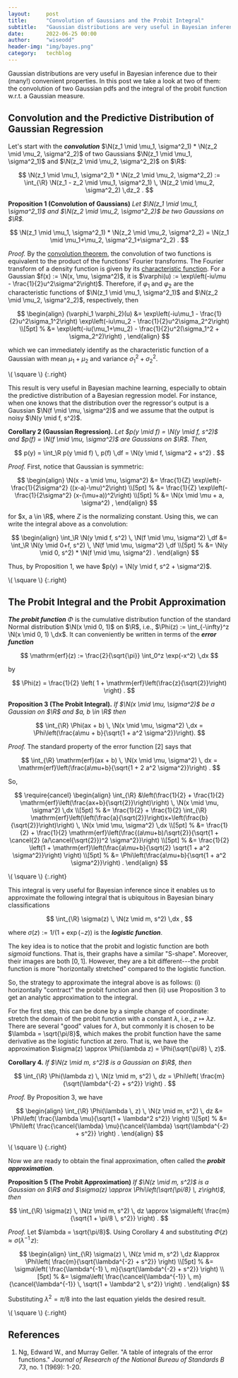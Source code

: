 ```yaml
---
layout:     post
title:      "Convolution of Gaussians and the Probit Integral"
subtitle:   "Gaussian distributions are very useful in Bayesian inference due to their (many!) convenient properties. In this post we take a look at two of them: the convolution of two Gaussian pdfs and the integral of the probit function w.r.t. a Gaussian measure."
date:       2022-06-25 00:00
author:     "wiseodd"
header-img: "img/bayes.png"
category:   techblog
---
```


Gaussian distributions are very useful in Bayesian inference due to their (many!) convenient properties.
In this post we take a look at two of them: the convolution of two Gaussian pdfs and the integral of the probit function w.r.t. a Gaussian measure.

<h2 class="section-heading">Convolution and the Predictive Distribution of Gaussian Regression</h2>

Let's start with the **_convolution_** $\N(z_1 \mid \mu_1, \sigma^2_1) * \N(z_2 \mid \mu_2, \sigma^2_2)$ of two Gaussians $\N(z_1 \mid \mu_1, \sigma^2_1)$ and $\N(z_2 \mid \mu_2, \sigma^2_2)$ on $\R$:

$$
  \N(z_1 \mid \mu_1, \sigma^2_1) * \N(z_2 \mid \mu_2, \sigma^2_2) := \int_{\R} \N(z_1 - z_2 \mid \mu_1, \sigma^2_1) \, \N(z_2 \mid \mu_2, \sigma^2_2) \,dz_2 .
$$

**Proposition 1 (Convolution of Gaussians)** _Let $\N(z_1 \mid \mu_1, \sigma^2_1)$ and $\N(z_2 \mid \mu_2, \sigma^2_2)$ be two Gaussians on $\R$._

$$
  \N(z_1 \mid \mu_1, \sigma^2_1) * \N(z_2 \mid \mu_2, \sigma^2_2) = \N(z_1 \mid \mu_1+\mu_2, \sigma^2_1+\sigma^2_2) .
$$

_Proof._
By the [convolution theorem](https://en.wikipedia.org/wiki/Convolution_theorem), the convolution of two functions is equivalent to the product of the functions' Fourier transforms.
The Fourier transform of a density function is given by its [characteristic function](https://en.wikipedia.org/wiki/Normal_distribution#Fourier_transform_and_characteristic_function).
For a Gaussian $f(x) := \N(x, \mu, \sigma^2)$, it is $\varphi(u) := \exp\left(-iu\mu - \frac{1}{2}u^2\sigma^2\right)$.
Therefore, if $\varphi_1$ and $\varphi_2$ are the characteristic functions of $\N(z_1 \mid \mu_1, \sigma^2_1)$ and $\N(z_2 \mid \mu_2, \sigma^2_2)$, respectively, then

$$
\begin{align}
  (\varphi_1 \varphi_2)(u) &= \exp\left(-iu\mu_1 - \frac{1}{2}u^2\sigma_1^2\right) \exp\left(-iu\mu_2 - \frac{1}{2}u^2\sigma_2^2\right) \\[5pt]
    %
    &=  \exp\left(-iu(\mu_1+\mu_2) - \frac{1}{2}u^2(\sigma_1^2 + \sigma_2^2)\right) ,
\end{align}
$$

which we can immediately identify as the characteristic function of a Gaussian with mean $\mu_1 + \mu_2$ and variance $\sigma_1^2 + \sigma_2^2$.

\\( \square \\)
{:.right}


This result is very useful in Bayesian machine learning, especially to obtain the predictive distribution of a Bayesian regression model.
For instance, when one knows that the distribution over the regressor's output is a Gaussian $\N(f \mid \mu, \sigma^2)$ and we assume that the output is noisy $\N(y \mid f, s^2)$.

**Corollary 2 (Gaussian Regression).** _Let $p(y \mid f) = \N(y \mid f, s^2)$ and $p(f) = \N(f \mid \mu, \sigma^2)$ are Gaussians on $\R$. Then,_

$$
  p(y) = \int_\R p(y \mid f) \, p(f) \,df = \N(y \mid f, \sigma^2 + s^2) .
$$

_Proof._
First, notice that Gaussian is symmetric:

$$
\begin{align}
  \N(x - a \mid \mu, \sigma^2) &= \frac{1}{Z} \exp\left(-\frac{1}{2\sigma^2} ((x-a)-\mu)^2\right) \\[5pt]
    %
    &=  \frac{1}{Z} \exp\left(-\frac{1}{2\sigma^2} (x-(\mu+a))^2\right) \\[5pt]
    %
    &= \N(x \mid \mu + a, \sigma^2) ,
\end{align}
$$

for $x, a \in \R$, where $Z$ is the normalizing constant.
Using this, we can write the integral above as a convolution:

$$
\begin{align}
  \int_\R \N(y \mid f, s^2) \, \N(f \mid \mu, \sigma^2) \,df &= \int_\R \N(y \mid 0+f, s^2) \, \N(f \mid \mu, \sigma^2) \,df \\[5pt]
    %
    &= \N(y \mid 0, s^2) * \N(f \mid \mu, \sigma^2) .
\end{align}
$$

Thus, by Proposition 1, we have $p(y) = \N(y \mid f, s^2 + \sigma^2)$.

\\( \square \\)
{:.right}


<h2 class="section-heading">The Probit Integral and the Probit Approximation</h2>

**_The probit function_** $\Phi$ is the cumulative distribution function of the standard Normal distribution $\N(x \mid 0, 1)$ on $\R$, i.e., $\Phi(z) := \int_{-\infty}^z \N(x \mid 0, 1) \,dx$.
It can conveniently be written in terms of the **_error function_**

$$
  \mathrm{erf}(z) := \frac{2}{\sqrt{\pi}} \int_0^z \exp(-x^2) \,dx
$$

by

$$
  \Phi(z) = \frac{1}{2} \left( 1 + \mathrm{erf}\left(\frac{z}{\sqrt{2}}\right) \right) .
$$

**Proposition 3 (The Probit Integral).** _If $\N(x \mid \mu, \sigma^2)$ be a Gaussian on $\R$ and $a, b \in \R$ then_

$$
  \int_{\R} \Phi(ax + b) \, \N(x \mid \mu, \sigma^2) \,dx = \Phi\left(\frac{a\mu + b}{\sqrt{1 + a^2 \sigma^2}}\right).
$$

_Proof._
The standard property of the error function [2] says that

$$
  \int_{\R} \mathrm{erf}(ax + b) \, \N(x \mid \mu, \sigma^2) \, dx = \mathrm{erf}\left(\frac{a\mu+b}{\sqrt{1 + 2 a^2 \sigma^2}}\right) .
$$

So,

$$
\require{cancel}
\begin{align}
  \int_{\R} &\left(\frac{1}{2} + \frac{1}{2} \mathrm{erf}\left(\frac{ax+b}{\sqrt{2}}\right)\right) \, \N(x \mid \mu, \sigma^2) \,dx \\[5pt]
    %
    &= \frac{1}{2} + \frac{1}{2} \int_{\R} \mathrm{erf}\left(\left(\frac{a}{\sqrt{2}}\right)x+\left(\frac{b}{\sqrt{2}}\right)\right) \, \N(x \mid \mu, \sigma^2) \,dx \\[5pt]
    %
    &= \frac{1}{2} + \frac{1}{2} \mathrm{erf}\left(\frac{(a\mu+b)/\sqrt{2}}{\sqrt{1 + \cancel{2} (a/\cancel{\sqrt{2}})^2 \sigma^2}}\right) \\[5pt]
    %
    &= \frac{1}{2} \left(1 + \mathrm{erf}\left(\frac{a\mu+b}{\sqrt{2} \sqrt{1 + a^2 \sigma^2}}\right) \right) \\[5pt]
    %
    &= \Phi\left(\frac{a\mu+b}{\sqrt{1 + a^2 \sigma^2}}\right) .
\end{align}
$$

\\( \square \\)
{:.right}

This integral is very useful for Bayesian inference since it enables us to approximate the following integral that is ubiquitous in Bayesian binary classifications

$$
  \int_{\R} \sigma(z) \, \N(z \mid m, s^2) \,dx ,
$$

where $\sigma(z) := 1/(1 + \exp(-z))$ is the **_logistic function_**.

The key idea is to notice that the probit and logistic function are both _sigmoid_ functions.
That is, their graphs have a similar "S-shape".
Moreover, their images are both $[0, 1]$.
However, they are a bit different---the probit function is more "horizontally stretched" compared to the logistic function.

So, the strategy to approximate the integral above is as follows: (i) horizontally "contract" the probit function and then (ii) use Proposition 3 to get an analytic approximation to the integral.

For the first step, this can be done by a simple change of coordinate: stretch the domain of the probit function with a constant $\lambda$, i.e., $z \mapsto \lambda z$.
There are several "good" values for $\lambda$, but commonly it is chosen to be $\lambda = \sqrt{\pi/8}$, which makes the probit function have the same derivative as the logistic function at zero.
That is, we have the approximation $\sigma(z) \approx \Phi(\lambda z) = \Phi(\sqrt{\pi/8} \, z)$.

**Corollary 4.** _If $\N(z \mid m, s^2)$ is a Gaussian on $\R$, then_

$$
  \int_{\R} \Phi(\lambda z) \, \N(z \mid m, s^2) \, dz = \Phi\left( \frac{m}{\sqrt{\lambda^{-2} + s^2}} \right) .
$$

_Proof._
By Proposition 3, we have

$$
\begin{align}
  \int_{\R} \Phi(\lambda \, z) \, \N(z \mid m, s^2) \, dz &= \Phi\left( \frac{\lambda \mu}{\sqrt{1 + \lambda^2 s^2}} \right) \\[5pt]
    %
    &= \Phi\left( \frac{\cancel{\lambda} \mu}{\cancel{\lambda} \sqrt{\lambda^{-2} + s^2}} \right) .
\end{align}
$$

\\( \square \\)
{:.right}

Now we are ready to obtain the final approximation, often called the **_probit approximation_**.

**Proposition 5 (The Probit Approximation)** _If $\N(z \mid m, s^2)$ is a Gaussian on $\R$ and $\sigma(z) \approx \Phi\left(\sqrt{\pi/8} \, z\right)$, then_

$$
  \int_{\R} \sigma(z) \, \N(z \mid m, s^2) \, dz \approx \sigma\left( \frac{m}{\sqrt{1 + \pi/8 \, s^2}} \right) .
$$

_Proof._
Let $\lambda = \sqrt{\pi/8}$.
Using Corollary 4 and substituting $\Phi(z) \approx \sigma\left(\lambda^{-1} \, z\right)$:

$$
\begin{align}
  \int_{\R} \sigma(z) \, \N(z \mid m, s^2) \,dz &\approx \Phi\left( \frac{m}{\sqrt{\lambda^{-2} + s^2}} \right) \\[5pt]
    %
    &= \sigma\left( \frac{\lambda^{-1} \, m}{\sqrt{\lambda^{-2} + s^2}} \right) \\[5pt]
    %
    &= \sigma\left( \frac{\cancel{\lambda^{-1}} \, m}{\cancel{\lambda^{-1}} \, \sqrt{1 + \lambda^2 \, s^2}} \right) .
\end{align}
$$

Substituting $\lambda^2 = \pi/8$ into the last equation yields the desired result.

\\( \square \\)
{:.right}


<h2 class="section-heading">References</h2>

1. Ng, Edward W., and Murray Geller. "A table of integrals of the error functions." _Journal of Research of the National Bureau of Standards B 73_, no. 1 (1969): 1-20.

